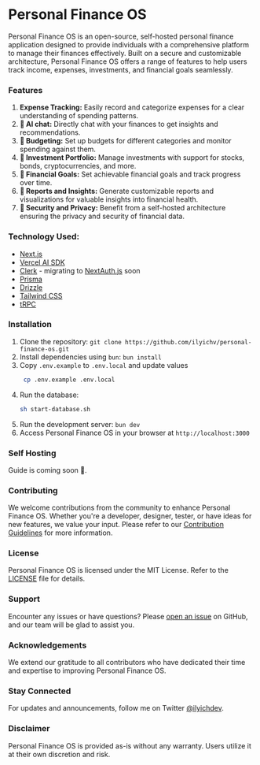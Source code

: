 # Personal Finance OS

Personal Finance OS is an open-source, self-hosted personal finance application designed to provide individuals with a comprehensive platform to manage their finances effectively. Built on a secure and customizable architecture, Personal Finance OS offers a range of features to help users track income, expenses, investments, and financial goals seamlessly.

### Features
1. **Expense Tracking:** Easily record and categorize expenses for a clear understanding of spending patterns.
2. **🚧 AI chat:** Directly chat with your finances to get insights and recommendations.
3. **🚧 Budgeting:** Set up budgets for different categories and monitor spending against them.
4. **🚧 Investment Portfolio:** Manage investments with support for stocks, bonds, cryptocurrencies, and more.
5. **🚧 Financial Goals:** Set achievable financial goals and track progress over time.
6. **🚧 Reports and Insights:** Generate customizable reports and visualizations for valuable insights into financial health.
7. **🚧 Security and Privacy:** Benefit from a self-hosted architecture ensuring the privacy and security of financial data.

### Technology Used:
- [Next.js](https://nextjs.org)
- [Vercel AI SDK](https://sdk.vercel.ai/docs/introduction)
- [Clerk](https://clerk.com/) - migrating to [NextAuth.js](https://next-auth.js.org) soon
- [Prisma](https://prisma.io)
- [Drizzle](https://orm.drizzle.team)
- [Tailwind CSS](https://tailwindcss.com)
- [tRPC](https://trpc.io)

### Installation
1. Clone the repository: `git clone https://github.com/ilyichv/personal-finance-os.git`
2. Install dependencies using `bun`: `bun install`
3. Copy `.env.example` to `.env.local` and update values
   ```bash
    cp .env.example .env.local
    ```
4. Run the database:
    ```bash
    sh start-database.sh
    ```
5. Run the development server: `bun dev`
6. Access Personal Finance OS in your browser at `http://localhost:3000`

### Self Hosting
Guide is coming soon 🚧.

### Contributing
We welcome contributions from the community to enhance Personal Finance OS. Whether you're a developer, designer, tester, or have ideas for new features, we value your input. Please refer to our [Contribution Guidelines](CONTRIBUTING.md) for more information.

### License
Personal Finance OS is licensed under the MIT License. Refer to the [LICENSE](LICENSE) file for details.

### Support
Encounter any issues or have questions? Please [open an issue](https://github.com/ilyichv/personal-finance-os/issues) on GitHub, and our team will be glad to assist you.

### Acknowledgements
We extend our gratitude to all contributors who have dedicated their time and expertise to improving Personal Finance OS.

### Stay Connected
For updates and announcements, follow me on Twitter [@ilyichdev](https://twitter.com/ilyichdev).

### Disclaimer
Personal Finance OS is provided as-is without any warranty. Users utilize it at their own discretion and risk.
